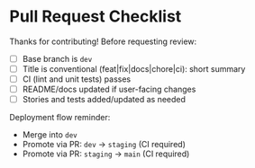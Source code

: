 # Pull Request Checklist

Thanks for contributing! Before requesting review:

- [ ] Base branch is `dev`
- [ ] Title is conventional (feat|fix|docs|chore|ci): short summary
- [ ] CI (lint and unit tests) passes
- [ ] README/docs updated if user-facing changes
- [ ] Stories and tests added/updated as needed

Deployment flow reminder:

- Merge into `dev`
- Promote via PR: `dev` → `staging` (CI required)
- Promote via PR: `staging` → `main` (CI required)
